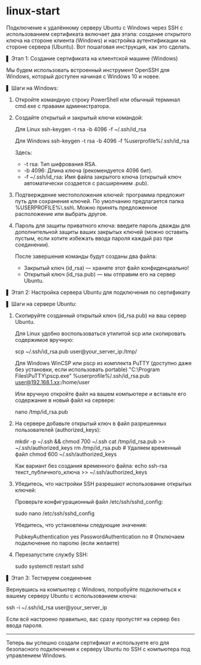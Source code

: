 # linux-start

Подключение к удалённому серверу Ubuntu с Windows через SSH с использованием сертификата включает два этапа: создание открытого ключа на стороне клиента (Windows) и настройка аутентификации на стороне сервера (Ubuntu). Вот пошаговая инструкция, как это сделать.

▌ Этап 1: Создание сертификата на клиентской машине (Windows)

Мы будем использовать встроенный инструмент OpenSSH для Windows, который доступен начиная с Windows 10 и новее.

▌ Шаги на Windows:

1. Откройте командную строку PowerShell или обычный терминал cmd.exe с правами администратора.

2. Создайте открытый и закрытый ключи командой:

   Для Linux
   ssh-keygen -t rsa -b 4096 -f ~/.ssh/id_rsa

   Для Windows
   ssh-keygen -t rsa -b 4096 -f %userprofile%/.ssh/id_rsa

   Здесь:

   - -t rsa: Тип шифрования RSA.
   - -b 4096: Длина ключа (рекомендуется 4096 бит).
   - -f ~/.ssh/id_rsa: Имя файла закрытого ключа (открытый ключ автоматически создается с расширением .pub).

4. Подтверждение местоположения ключей: программа предложит путь для сохранения ключей. По умолчанию предлагается папка %USERPROFILE%\\.ssh\\. Можно принять предложенное расположение или выбрать другое.

5. Пароль для защиты приватного ключа: введите пароль дважды для дополнительной защиты ваших закрытых ключей (можно оставить пустым, если хотите избежать ввода пароля каждый раз при соединении).

   После завершения команды будут созданы два файла:

   - Закрытый ключ (id_rsa) — храните этот файл конфиденциально!
   - Открытый ключ (id_rsa.pub) — мы отправим его на сервер Ubuntu.

▌ Этап 2: Настройка сервера Ubuntu для подключения по сертификату

▌ Шаги на сервере Ubuntu:

1. Скопируйте созданный открытый ключ (id_rsa.pub) на ваш сервер Ubuntu.

   Для Linux удобно воспользоваться утилитой scp или скопировать содержимое вручную:

   scp ~/.ssh/id_rsa.pub user@your_server_ip:/tmp/

   Для Windows WinCSP или pscp из комплекта PuTTY (доступно даже без установки, если использовать portable)
   "C:\Program Files\PuTTY\pscp.exe" %userprofile%/.ssh/id_rsa.pub user@192.168.1.xx:/home/user

   Или вручную откройте файл на вашем компьютере и вставьте его содержание в новый файл на сервере:

   nano /tmp/id_rsa.pub
   
2. На сервере добавьте открытый ключ в файл разрешенных пользователей (authorized_keys):
   
   mkdir -p ~/.ssh && chmod 700 ~/.ssh
   cat /tmp/id_rsa.pub >> ~/.ssh/authorized_keys
   rm /tmp/id_rsa.pub # Удаляем временный файл
   chmod 600 ~/.ssh/authorized_keys

   Как вариант без создания временного файла:
   echo ssh-rsa текст_публичного_ключа >> ~/.ssh/authorized_keys
   
8. Убедитесь, что настройки SSH разрешают использование открытых ключей:

    Проверьте конфигурационный файл /etc/ssh/sshd_config:
   
   sudo nano /etc/ssh/sshd_config
   
   Убедитесь, что установлены следующие значения:
   
   PubkeyAuthentication yes
   PasswordAuthentication no  # Отключаем подключение по паролю (если желаете)
   
3. Перезапустите службу SSH:

   sudo systemctl restart sshd
   
▌ Этап 3: Тестируем соединение

Вернувшись на компьютер с Windows, попробуйте подключиться к вашему серверу Ubuntu с использованием ключа:

ssh -i ~/.ssh/id_rsa user@your_server_ip

Если всё настроено правильно, вас сразу пропустят на сервер без ввода пароля.

---
Теперь вы успешно создали сертификат и используете его для безопасного подключения к серверу Ubuntu по SSH с компьютера под управлением Windows.
